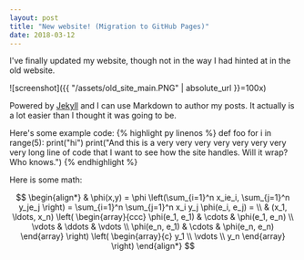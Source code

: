 ```yaml
---
layout: post
title: "New website! (Migration to GitHub Pages)"
date: 2018-03-12
---
```


I've finally updated my website, though not in the way I had hinted at in the old website.

![screenshot]({{ "/assets/old_site_main.PNG" | absolute_url }}=100x)

Powered by [Jekyll](http://jekyllrb.com) and I can use Markdown to author my posts. It actually is a lot easier than I thought it was going to be.

Here's some example code:
{% highlight py linenos %}
def foo
  for i in range(5):
  	print("hi")
  	print("And this is a very very very very very very very very long line of code that I want to see how the site handles. Will it wrap? Who knows.")
{% endhighlight %}


Here is some math:

<script src="https://cdnjs.cloudflare.com/ajax/libs/mathjax/2.7.0/MathJax.js?config=TeX-AMS-MML_HTMLorMML" type="text/javascript"></script>

$$
\begin{align*}
  & \phi(x,y) = \phi \left(\sum_{i=1}^n x_ie_i, \sum_{j=1}^n y_je_j \right)
  = \sum_{i=1}^n \sum_{j=1}^n x_i y_j \phi(e_i, e_j) = \\
  & (x_1, \ldots, x_n) \left( \begin{array}{ccc}
      \phi(e_1, e_1) & \cdots & \phi(e_1, e_n) \\
      \vdots & \ddots & \vdots \\
      \phi(e_n, e_1) & \cdots & \phi(e_n, e_n)
    \end{array} \right)
  \left( \begin{array}{c}
      y_1 \\
      \vdots \\
      y_n
    \end{array} \right)
\end{align*}
$$